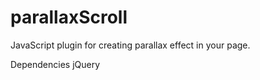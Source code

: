 parallaxScroll
==============
JavaScript plugin for creating parallax effect in your page.

Dependencies
jQuery
